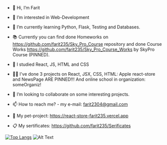 - 👋 Hi, I’m Farit
- 👀 I’m interested in Web-Development

- 🌱 I’m currently learning Python, Flask, Testing and Databases.
- 📚 Currently you can find done Homeworks on https://github.com/farit235/Sky_Pro_Course repository and done Course Works https://github.com/farit235/Sky_Pro_Course_Works by SkyPro Course (PINNED). 

- 📝 I studied React, JS, HTML and CSS
- 👨‍💻 I've done 3 projects on React, JSX, CSS, HTML: Apple react-store and NewsPage ARE PINNED!!! And online school in organization: someOrganiz! 

- 🙂 I’m looking to collaborate on some interesting projects.
- 📫 How to reach me? - my e-mail: farit2304@gmail.com
- 🐒 My pet-project: https://react-store-farit235.vercel.app
- 📋 My sertificates: https://github.com/farit235/Serificates

[![Top Langs](https://github-readme-stats.vercel.app/api/top-langs/?username=farit235&layout=compact&langs_count=8)](https://github.com/anuraghazra/github-readme-stats)
![Alt Text](https://r3.mt.ru/u18/photo4538/20194055322-0/original.gif)
